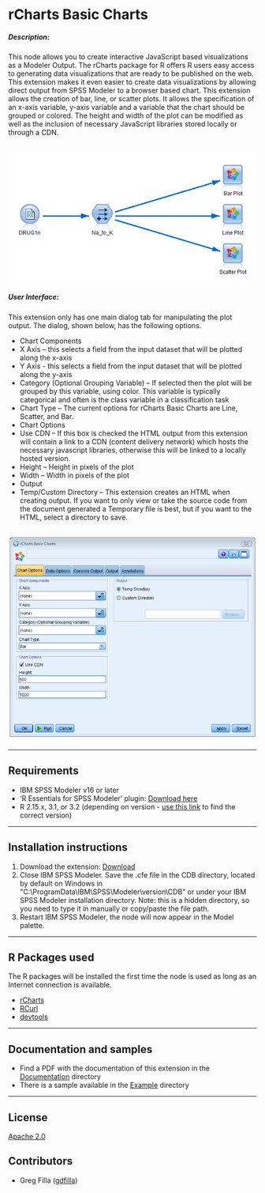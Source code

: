 # rCharts Basic Charts
##### Description:

This node allows you to create interactive JavaScript based visualizations as a Modeler Output.  The rCharts package for R offers R users easy access to generating data visualizations that are ready to be published on the web.  This extension makes it even easier to create data visualizations by allowing direct output from SPSS Modeler to a browser based chart.   This extension allows the creation of bar, line, or scatter plots.  It allows the specification of an x-axis variable, y-axis variable and a variable that the chart should be grouped or colored.   The height and width of the plot can be modified as well as the inclusion of necessary JavaScript libraries stored locally or through a CDN.

![Stream](https://raw.githubusercontent.com/IBMPredictiveAnalytics/rCharts_Basic_Charts/master/screenshots/stream.png)
---

##### User Interface:

This extension only has one main dialog tab for manipulating the plot output.  The dialog, shown below, has the following options.

- Chart Components
 - X Axis – this selects a field from the input dataset that will be plotted along the x-axis
 - Y Axis - this selects a field from the input dataset that will be plotted along the y-axis
 - Category (Optional Grouping Variable) – If selected then the plot will be grouped by this variable, using color.  This variable is typically categorical and often is the class variable in a classification task
 - Chart Type – The current options for rCharts Basic Charts are Line, Scatter, and Bar.
- Chart Options
 - Use CDN – If this box is checked the HTML output from this extension will contain a link to a CDN (content delivery network) which hosts the necessary javascript libraries, otherwise this will be linked to a locally hosted version.
 - Height – Height in pixels of the plot
 - Width – Width in pixels of the plot
- Output
 - Temp/Custom Directory – This extension creates an HTML when creating output.  If you want to only view or take the source code from the document generated a Temporary file is best, but if you want to the HTML, select a directory to save.


![Dialog1](https://raw.githubusercontent.com/IBMPredictiveAnalytics/rCharts_Basic_Charts/master/screenshots/dialog.png)
---
---
Requirements
----
- IBM SPSS Modeler v16 or later
- ‘R Essentials for SPSS Modeler’ plugin: [Download here][4]
-  R 2.15.x, 3.1, or 3.2 (depending on version - [use this link][6] to find the correct version)

---
Installation instructions
----
1. Download the extension: [Download][5]
2. Close IBM SPSS Modeler. Save the .cfe file in the CDB directory, located by default on Windows in "C:\ProgramData\IBM\SPSS\Modeler\version\CDB" or under your IBM SPSS Modeler installation directory.  Note: this is a hidden directory, so you need to type it in manually or copy/paste the file path.
3. Restart IBM SPSS Modeler, the node will now appear in the Model palette.

---
R Packages used
----
The R packages will be installed the first time the node is used as long as an Internet connection is available.

- [rCharts][7]
- [RCurl][8]
- [devtools][9]


---
Documentation and samples
----
- Find a PDF with the documentation of this extension in the [Documentation][2] directory
- There is a sample available in the [Example][3] directory


---
License
----

[Apache 2.0][1]


Contributors
----

  - Greg Filla ([gdfilla](https://twitter.com/gdfilla))


[1]: http://www.apache.org/licenses/LICENSE-2.0.html
[2]: https://github.com/IBMPredictiveAnalytics/rCharts_Basic_Charts/tree/master/docs
[3]: https://github.com/IBMPredictiveAnalytics/rCharts_Basic_Charts/tree/master/example
[4]: https://github.com/IBMPredictiveAnalytics/R_Essentials_Modeler/releases
[5]:https://github.com/IBMPredictiveAnalytics/rCharts_Basic_Charts/blob/master/src/rChartsBasicCharts.cfe
[6]:https://developer.ibm.com/predictiveanalytics/downloads/
[7]: http://ramnathv.github.io/rCharts/
[8]: https://cran.r-project.org/web/packages/RCurl/
[9]: https://cran.r-project.org/web/packages/devtools/
